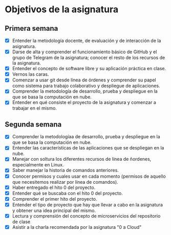 # Objetivos de la asignatura

## Primera semana

- [X] Entender la metodología docente, de evaluación y de interacción de la asignatura.
- [X] Darse de alta y comprender el funcionamiento básico de GitHub y el grupo de Telegram de la asignatura; conocer el resto de los recursos de la asignatura.
- [X] Entender el concepto de software libre y su aplicación práctica en clase.
- [X] Vernos las caras.
- [X] Comenzar a usar git desde línea de órdenes y comprender su papel como sistema para trabajo colaborativo y despliegue de aplicaciones.
- [X] Comprender la metodología de desarrollo, prueba y despliegue en la que se basa la computación en nube.
- [X] Entender en qué consiste el proyecto de la asignatura y comenzar a trabajar en el mismo.

## Segunda semana

- [x] Comprender la metodologíaa de desarrollo, prueba y despliegue en la que se basa la computación en nube.
- [x] Entender las características de las aplicaciones que se despliegan en la nube.
- [x] Manejar con soltura los diferentes recursos de línea de ñordenes, especialmente en Linux.
- [x] Saber manejar la historia de comandos anteriores.
- [x] Conocer permisos y cuales usar en cada momento (permisos de aquello que necesitemos realizar por línea de comandos).
- [x] Haber entregado el hito 0 del proyecto.
- [x] Entender qué se buscaba con el hito 0 del proyecto.
- [x] Comprender el primer hito del proyecto.
- [x] Entender el tipo de proyecto que hay que llevar a cabo en la asignatura y obtener una idea principal del mismo.
- [x] Lectura y comprensión del concepto de microservicios del repositorio de clase
- [x] Asistir a la charla recomendada por la asignatura "0 a Cloud"

